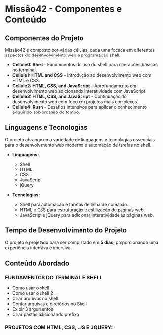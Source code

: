 # Missão42 - Componentes e Conteúdo

## Componentes do Projeto

Missão42 é composto por várias células, cada uma focada em diferentes aspectos do desenvolvimento web e programação shell.

- **Cellule0: Shell** - Fundamentos do uso do shell para operações básicas no terminal.
- **Cellule1: HTML and CSS** - Introdução ao desenvolvimento web com HTML e CSS.
- **Cellule2: HTML, CSS, and JavaScript** - Aprofundamento em desenvolvimento web adicionando interatividade com JavaScript.
- **Cellule3: HTML, CSS, and JavaScript** - Continuação do desenvolvimento web com foco em projetos mais complexos.
- **Cellule4: Rush** - Desafios intensivos para aplicar o conhecimento adquirido sob pressão de tempo.

## Linguagens e Tecnologias

O projeto abrange uma variedade de linguagens e tecnologias essenciais para o desenvolvimento web moderno e automação de tarefas no shell.

- **Linguagens:**
  - Shell
  - HTML
  - CSS
  - JavaScript
  - jQuery

- **Tecnologias:**
  - Shell para automação e tarefas de linha de comando.
  - HTML e CSS para estruturação e estilização de páginas web.
  - JavaScript e jQuery para adicionar interatividade às páginas web.

## Tempo de Desenvolvimento do Projeto

O projeto é projetado para ser completado em **5 dias**, proporcionando uma experiência intensiva e imersiva.

## Conteúdo Abordado

### FUNDAMENTOS DO TERMINAL E SHELL

- Como usar o shell
- Como usar o shell 2
- Criar arquivos no shell
- Contar arquivos e diretórios no Shell
- Exibir 3 argumentos
- Criar pastas adicionando prefixo

### PROJETOS COM HTML, CSS, .JS E JQUERY:






